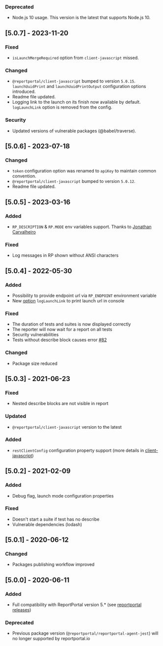 ### Deprecated
- Node.js 10 usage. This version is the latest that supports Node.js 10.

## [5.0.7] - 2023-11-20
### Fixed
- `isLaunchMergeRequired` option from `client-javascript` missed.
### Changed
- `@reportportal/client-javascript` bumped to version `5.0.15`. `launchUuidPrint` and `launchUuidPrintOutput` configuration options introduced.
- Readme file updated.
- Logging link to the launch on its finish now available by default. `logLaunchLink` option is removed from the config.
### Security
- Updated versions of vulnerable packages (@babel/traverse).

## [5.0.6] - 2023-07-18
### Changed
- `token` configuration option was renamed to `apiKey` to maintain common convention.
- `@reportportal/client-javascript` bumped to version `5.0.12`.
- Readme file updated.

## [5.0.5] - 2023-03-16
### Added
- `RP_DESCRIPTION` & `RP.MODE` env variables support. Thanks to [Jonathan Carvalheiro](https://github.com/Jonathan-Carvalheiro)
### Fixed
- Log messages in RP shown without ANSI characters

## [5.0.4] - 2022-05-30
### Added
- Possibility to provide endpoint url via `RP_ENDPOINT` environment variable
- New [option](./README.md#loglaunchlink-flag) `logLaunchLink` to print launch url in console
### Fixed
- The duration of tests and suites is now displayed correctly
- The reporter will now wait for a report on all tests
- Security vulnerabilities
- Tests without describe block causes error [#82](https://github.com/reportportal/agent-js-jest/issues/82)
### Changed
- Package size reduced

## [5.0.3] - 2021-06-23
### Fixed
- Nested describe blocks are not visible in report
### Updated
- `@reportportal/client-javascript` version to the latest
### Added
- `restClientConfig` configuration property support (more details in [client-javascript](https://github.com/reportportal/client-javascript))

## [5.0.2] - 2021-02-09
### Added
- Debug flag, launch mode configuration properties
### Fixed
- Doesn't start a suite if test has no describe
- Vulnerable dependencies (lodash)

## [5.0.1] - 2020-06-12
### Changed
- Packages publishing workflow improved

## [5.0.0] - 2020-06-11
### Added
- Full compatibility with ReportPortal version 5.* (see [reportportal releases](https://github.com/reportportal/reportportal/releases))
### Deprecated
- Previous package version (`@reportportal/reportportal-agent-jest`) will no longer supported by reportportal.io
